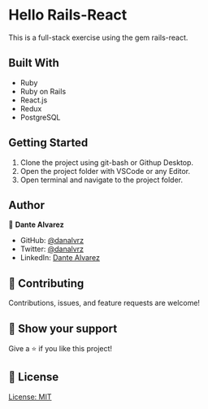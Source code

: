 # Hello Rails-React

This is a full-stack exercise using the gem rails-react.


## Built With

- Ruby
- Ruby on Rails
- React.js
- Redux
- PostgreSQL


## Getting Started

1. Clone the project using git-bash or Githup Desktop.
2. Open the project folder with VSCode or any Editor.
3. Open terminal and navigate to the project folder.

## Author

👤 **Dante Alvarez**

- GitHub: [@danalvrz](https://github.com/danalvrz)
- Twitter: [@danalvrz](https://twitter.com/danalvrz)
- LinkedIn: [Dante Alvarez](https://www.linkedin.com/in/dante-alvarez-p/)

## 🤝 Contributing

Contributions, issues, and feature requests are welcome!


## 👏 Show your support

Give a ⭐️ if you like this project!

## 📝 License

[License: MIT](https://opensource.org/licenses/MIT)